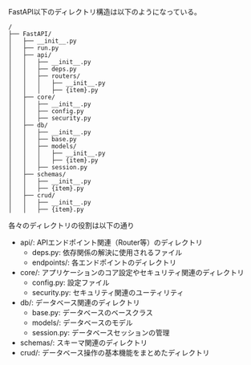 

FastAPI以下のディレクトリ構造は以下のようになっている。

```
/
├── FastAPI/
│   ├── __init__.py
│   ├── run.py
│   ├── api/
│   │   ├── __init__.py
│   │   ├── deps.py
│   │   ├── routers/
│   │   │   ├── __init__.py
│   │   │   ├── {item}.py
│   ├── core/
│   │   ├── __init__.py
│   │   ├── config.py
│   │   ├── security.py
│   ├── db/
│   │   ├── __init__.py
│   │   ├── base.py
│   │   ├── models/
│   │   │   ├── __init__.py
│   │   │   ├── {item}.py
│   │   ├── session.py
│   ├── schemas/
│   │   ├── __init__.py
│   │   ├── {item}.py
│   ├── crud/
│   │   ├── __init__.py
│   │   ├── {item}.py
```

各々のディレクトリの役割は以下の通り
- api/: APIエンドポイント関連（Router等）のディレクトリ
  - deps.py: 依存関係の解決に使用されるファイル
  - endpoints/: 各エンドポイントのディレクトリ
- core/: アプリケーションのコア設定やセキュリティ関連のディレクトリ
  - config.py: 設定ファイル
  - security.py: セキュリティ関連のユーティリティ
- db/: データベース関連のディレクトリ
  - base.py: データベースのベースクラス
  - models/: データベースのモデル
  - session.py: データベースセッションの管理
- schemas/: スキーマ関連のディレクトリ
- crud/: データベース操作の基本機能をまとめたディレクトリ